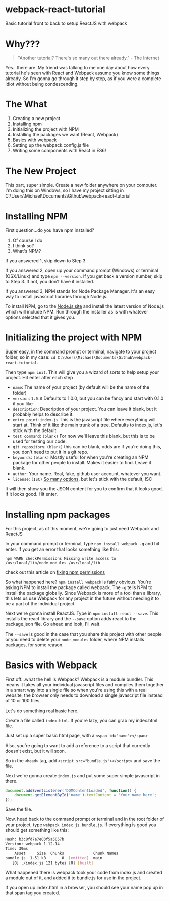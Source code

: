 # webpack-react-tutorial
Basic tutorial front to back to setup ReactJS with webpack

# Why???

> "Another tutorial?  There's so many out there already." - The Internet

Yes...there are.  My friend was talking to me one day about how every tutorial he's seen with React and Webpack assume you know some things already.  So I'm gonna go through it step by step, as if you were a complete idiot without being condescending.

# The What

1. Creating a new project
2. Installing npm
3. Initializing the project with NPM
4. Installing the packages we want (React, Webpack)
5. Basics with webpack
6. Setting up the webpack.config.js file
7. Writing some components with React in ES6!

# The New Project

This part, super simple.  Create a new folder anywhere on your computer.  I'm doing this on Windows, so I have my project sitting in C:\Users\Michael\Documents\Github\webpack-react-tutorial

# Installing NPM

First question...do you have npm installed?  

1. Of course I do
2. I think so?
3. What's NPM?

If you answered 1, skip down to Step 3.

If you answered 2, open up your command prompt (Windows) or terminal (OSX/Linux) and type `npm --version`.  If you get back a version number, skip to Step 3.  If not, you don't have it installed.

If you answered 3, NPM stands for Node Package Manager. It's an easy way to install javascript libraries through Node.js.

To install NPM, go to the [Node.js site](https://nodejs.org/en/) and install the latest version of Node.js which will include NPM.  Run through the installer as is with whatever options selected that it gives you.

# Initializing the project with NPM

Super easy, in the command prompt or terminal, navigate to your project folder, so in my case: `cd C:\Users\Michael\Documents\Github\webpack-react-tutorial`.

Then type `npm init`.  This will give you a wizard of sorts to help setup your project.  Hit enter after each step

- `name`: The name of your project (by default will be the name of the folder)
- `version`: `1.0.0` Defaults to 1.0.0, but you can be fancy and start with 0.1.0 if you like
- `description`: Description of your project.  You can leave it blank, but it probably helps to describe it.
- `entry point`: `index.js` This is the javascript file where everything will start at.  Think of it like the main trunk of a tree.  Defaults to index.js, let's stick with the default
- `test command`: `(blank)` For now we'll leave this blank, but this is to be used for testing our code.
- `git repository`: `(blank)` this can be blank, odds are if you're doing this, you don't need to put it in a git repo.
- `keywords`: `(blank)` Mostly useful for when you're creating an NPM package for other people to install.  Makes it easier to find.  Leave it blank.
- `author`: Your name.  Real, fake, github user account, whatever you want.
- `license`: `(ISC)` [So many options](https://opensource.org/licenses/alphabetical), but let's stick with the default, ISC

It will then show you the JSON content for you to confirm that it looks good.  If it looks good.  Hit enter.

# Installing npm packages

For this project, as of this moment, we're going to just need Webpack and ReactJS

In your command prompt or terminal, type `npm install webpack -g` and hit enter.  If you get an error that looks something like this:
```
npm WARN checkPermissions Missing write access to /usr/local/lib/node_modules /usr/local/lib
```
check out this article on [fixing npm permissions](https://docs.npmjs.com/getting-started/fixing-npm-permissions)

So what happened here?  `npm install webpack` is fairly obvious.  You're asking NPM to install the package called webpack.  The `-g` tells NPM to install the package globally.  Since Webpack is more of a tool than a library, this lets us use Webpack for any project in the future without needing it to be a part of the individual project. 

Next we're gonna install ReactJS.  Type in `npm install react --save`.  This installs the react library and the `--save` option adds react to the package.json file.  Go ahead and look, I'll wait.

The `--save` is good in the case that you share this project with other people or you need to delete your `node_modules` folder, where NPM installs packages, for some reason.

# Basics with Webpack

First off...what the hell is Webpack?  Webpack is a module bundler.  This means it takes all your individual javascript files and compiles them together in a smart way into a single file so when you're using this with a real website, the browser only needs to download a single javascript file instead of 10 or 100 files.

Let's do something real basic here.

Create a file called `index.html`.  If you're lazy, you can grab my index.html file.

Just set up a super basic html page, with a `<span id="name"></span>`

Also, you're going to want to add a reference to a script that currently doesn't exist, but it will soon.

So in the `<head>` tag, add `<script src="bundle.js"></script>` and save the file.

Next we're gonna create `index.js` and put some super simple javascript in there.

```javascript
document.addEventListener('DOMContentLoaded', function() {
    document.getElementById('name').textContent = 'Your name here';
});
```

Save the file.

Now, head back to the command prompt or terminal and in the root folder of your project, type `webpack index.js bundle.js`.  If everything is good you should get something like this:

```bash
Hash: b3c8fd7a7e03f5a5057b
Version: webpack 1.12.14
Time: 39ms
    Asset     Size  Chunks             Chunk Names
bundle.js  1.51 kB       0  [emitted]  main
   [0] ./index.js 121 bytes {0} [built]
```

What happened there is webpack took your code from index.js and created a module out of it, and added it to bundle.js for use in the project.

If you open up index.html in a browser, you should see your name pop up in that span tag you created.

